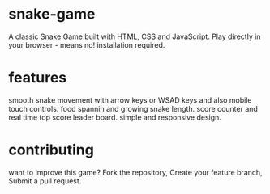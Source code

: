 # snake-game
A classic Snake Game built with HTML, CSS and JavaScript.
Play directly in  your browser - means no! installation required.

# features
smooth snake movement with arrow keys or WSAD keys and also mobile touch controls.
food spannin and growing snake length.
score counter and real time top score leader board.
simple and responsive design.

# contributing
want to improve this game?
Fork the repository,
Create your feature branch,
Submit a pull request.
